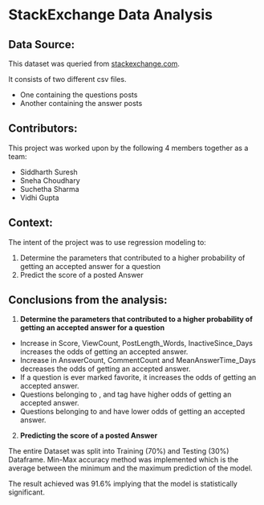 # StackExchange Data Analysis

## Data Source: 

This dataset was queried from [stackexchange.com](https://meta.stackexchange.com/questions/2677/database-schema-documentation-for-the-public-data-dump-and-sede).

It consists of two different csv files. 
- One containing the questions posts
- Another containing the answer posts

## Contributors:

This project was worked upon by the following 4 members together as a team:
- Siddharth Suresh
- Sneha Choudhary
- Suchetha Sharma
- Vidhi Gupta

## Context:

The intent of the project was to use regression modeling to:

1. Determine the parameters that contributed to a higher probability of getting an accepted answer for a question
2. Predict the score of a posted Answer

## Conclusions from the analysis:

1. **Determine the parameters that contributed to a higher probability of getting an accepted answer for a question**

- Increase in Score, ViewCount, PostLength_Words, InactiveSince_Days increases the odds of getting an accepted answer.
- Increase in AnswerCount, CommentCount and MeanAnswerTime_Days decreases the odds of getting an accepted answer.
- If a question is ever marked favorite, it increases the odds of getting an accepted answer.
- Questions belonging to <bayesian> , <neural-network> and <random> tag have higher odds of getting an accepted answer.
- Questions belonging to <regression> and <machine-learning> have lower odds of getting an accepted answer.

2. **Predicting the score of a posted Answer**

The entire Dataset was split into Training (70%) and Testing (30%) Dataframe. Min-Max accuracy method was implemented which is the average between the minimum and the maximum prediction of the model.

The result achieved was 91.6% implying that the model is statistically significant.